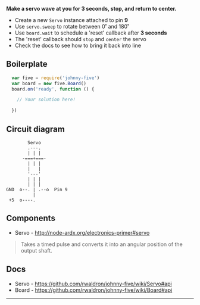 __Make a servo wave at you for 3 seconds, stop, and return to center.__

- Create a new `Servo` instance attached to pin **9**
- Use `servo.sweep` to rotate between 0˚ and 180˚
- Use `board.wait` to schedule a 'reset' callback after **3 seconds**
- The 'reset' callback should `stop` and `center` the servo
- Check the docs to see how to bring it back into line

## Boilerplate

```js
  var five = require('johnny-five')
  var board = new five.Board()
  board.on('ready', function () {

    // Your solution here!

  })
```

## Circuit diagram

```
        Servo
        .---.
        | | |
      -===+===-
        | | |
        |   |
        '---'
        | | |
        | | |
GND  o--. | .--o  Pin 9
          |
 +5  o----.

```

## Components

- Servo - http://node-ardx.org/electronics-primer#servo

> Takes a timed pulse and converts it into an angular position of the output shaft.

## Docs

- Servo - https://github.com/rwaldron/johnny-five/wiki/Servo#api
- Board - https://github.com/rwaldron/johnny-five/wiki/Board#api

---
